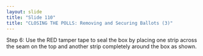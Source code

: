 ```yaml
---
layout: slide
title: "Slide 110"
title: "CLOSING THE POLLS: Removing and Securing Ballots (3)"
---
```


Step 6: Use the RED tamper tape to seal the box by placing one strip across the seam on the top and another strip completely around the box as shown.
